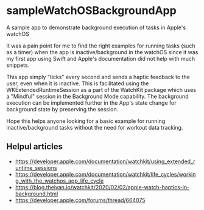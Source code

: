 # sampleWatchOSBackgroundApp
A sample app to demonstrate background execution of tasks in Apple's watchOS

It was a pain point for me to find the right examples for running tasks (such as a timer) when the app is inactive/background in the watchOS since it was my first app using Swift and Apple's documentation did not help with much snippets. 

This app simply "ticks" every second and sends a haptic feedback to the user, even when it is inactive. This is facilitated using the WKExtendedRuntimeSession as a part of the WatchKit package which uses a "Mindful" session in the Background Mode capability. The background execution can be implemented further in the App's state change for background state by preserving the session.

Hope this helps anyone looking for a basic example for running inactive/background tasks without the need for workout data tracking.

## Helpul articles 

* https://developer.apple.com/documentation/watchkit/using_extended_runtime_sessions
* https://developer.apple.com/documentation/watchkit/life_cycles/working_with_the_watchos_app_life_cycle
* https://blog.theivan.io/watchkit/2020/02/02/apple-watch-haptics-in-background.html
* https://developer.apple.com/forums/thread/664075

